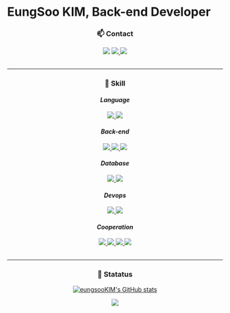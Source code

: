 
# EungSoo KIM, Back-end Developer

<div align="center">

### 📫 Contact


<img src="https://img.shields.io/badge/📞 010--9854--7456-brightgreen?style=flat-square&logo=" />

<a href="https://aspiring-property-bd1.notion.site/e802d747545349bda2257c9c06d5424f" style="display: inline">
    <img src="https://img.shields.io/badge/Blog-20C997?style=flat-square&logo=Storyblok&logoColor=white" />
</a>
<a href="mailto:mascoeskim@gmail.com" style="display: inline">
    <img src="https://img.shields.io/badge/Gmail-EA4335?style=flat-square&logo=Gmail&logoColor=white" />
</a>


<br>
<br>

* * *

### 🌟 Skill
#### *Language*
<a href="https://github.com/topics/javascript" style="display: inline">
    <img src="https://img.shields.io/badge/JavaScript-F7DF1E?style=flat-square&logo=JavaScript&logoColor=white" />
</a>
<a href="https://github.com/topics/typescript" style="display: inline">
    <img src="https://img.shields.io/badge/Typescript-5931?style=flat-square&logo=TypeScript&logoColor=white" />
</a>

#### *Back-end*
<a href="https://github.com/nodejs" style="display: inline">
    <img src="https://img.shields.io/badge/Node.js-339933?style=flat-square&logo=Node.js&logoColor=white" />
</a>
<a href="https://github.com/expressjs" style="display: inline">
    <img src="https://img.shields.io/badge/Express-02143?style=flat-square&logo=Express&logoColor=" />

<a href="https://github.com/aws" style="display: inline">
    <img src="https://img.shields.io/badge/Amazon AWS-232F3E?style=flat-square&logo=Amazon AWS&logoColor=white" />
</a>
<!-- <a href="https://github.com/docker" style="display: inline">
    <img src="https://img.shields.io/badge/Docker-2496ED?style=flat-square&logo=Docker&logoColor=white"/>
</a> -->

#### *Database*
<a href="" style="display: inline">
<a href="https://github.com/mysql" style="display: inline">
    <img src="https://img.shields.io/badge/MySQL-4479A1?style=flat-square&logo=MySQL&logoColor=white" />
</a>

<a href="https://github.com/mariadb" style="display: inline">
    <img src="https://img.shields.io/badge/MariaDB-003545?style=flat-square&logo=MariaDB&logoColor=white" />
</a>


#### *Devops*
<a href="" style="display: inline">
    <img src="https://img.shields.io/badge/Docker-4A154B?style=flat-square&logo=docker&logoColor=" />
</a>
<a href="https://github.com/git" style="display: inline">
    <img src="https://img.shields.io/badge/Git-F05032?style=flat-square&logo=Git&logoColor=white" />
</a>


#### *Cooperation*
<a href="" style="display: inline">
    <img src="https://img.shields.io/badge/Slack-4A154B?style=flat-square&logo=Slack&logoColor=" />
</a>
<a href="" style="display: inline">
    <img src="https://img.shields.io/badge/Postman-FF4C37?style=flat-square&logo=Postman&logoColor=white" />
</a>
<a href="" style="display: inline">
    <img src="https://img.shields.io/badge/Notion-063423?style=flat-square&logo=Notion&logoColor=white" />
</a>
<a href="" style="display: inline">
    <img src="https://img.shields.io/badge/Trello-01350?style=flat-square&logo=trello&logoColor=white" />
</a>

<br>
<br>

* * *

### 🔭 Statatus




[![eungsooKIM's GitHub stats](https://github-readme-stats.vercel.app/api?username=eungsooKIM&show_icons=true&theme=radical)](https://github.com/eungsooKIM/github-readme-stats)

<a href="https://github.com/anuraghazra/github-readme-stats">
    <img src ="https://github-readme-stats.vercel.app/api/top-langs/?username=eungsooKIM&layout=compact&theme=dark&show_icons=true" />
</a>
</div>
